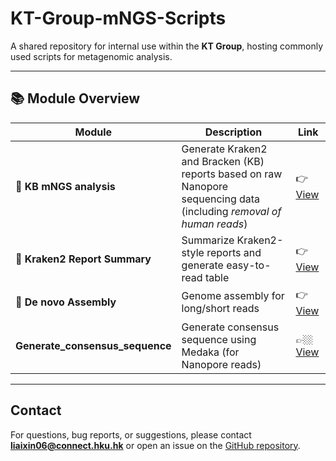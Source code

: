 # KT-Group-mNGS-Scripts

A shared repository for internal use within the **KT Group**, hosting commonly used scripts for metagenomic analysis.

---

## 📚 Module Overview

| Module                    | Description                                       | Link |
|---------------------------|---------------------------------------------------|------|
| **🧩 KB mNGS analysis** | Generate Kraken2 and Bracken (KB) reports based on raw Nanopore sequencing data (including *removal of human reads*) |👉 [View](https://github.com/rhodacyleung/mNGS) |
| **📁 Kraken2 Report Summary**| Summarize Kraken2-style reports and generate easy-to-read table     |👉 [View](https://github.com/Sinceter/Microbial-Clinical-Report?tab=readme-ov-file#kraken2-style-reports-summary) |
| **🧬 De novo Assembly**      | Genome assembly for long/short reads     |👉 [View](https://github.com/Sinceter/KT-Group-mNGS-Scripts/blob/main/De_novo_assembly/README.md) |
| **Generate_consensus_sequence** | Generate consensus sequence using Medaka (for Nanopore reads) |👉🏼[View](https://github.com/Sinceter/KT-Group-mNGS-Scripts/blob/main/Generate_consensus_medaka/README.md) |

---


## Contact

For questions, bug reports, or suggestions, please contact **liaixin06@connect.hku.hk** or open an issue on the [GitHub repository](https://github.com/Sinceter/KT-Group-mNGS-Scripts).

